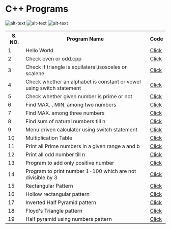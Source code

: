 
 # C++ Programs

![alt-text](https://encrypted-tbn0.gstatic.com/images?q=tbn:ANd9GcRH3s2wJP5r0J_BLdHroMx6KK4Mw2ujy4ekXtx_MmFsfhW3Z_w6JYfnhD8V7LnDhpUMeOo&usqp=CAU)
![alt-text](https://encrypted-tbn0.gstatic.com/images?q=tbn:ANd9GcQ8kH18dkPY4DgKR0oVFstE-ZGDl0CnfXz9pA&usqp=CAU)
![alt-text](https://encrypted-tbn0.gstatic.com/images?q=tbn:ANd9GcR26f_bUqRTUeihSma8zXVjMtZcMNxhjIS3Vw&usqp=CAU)

<table>
 <tr>
	 <th>S. NO.</th>
	 <th>Program Name</th>
	 <th>Code</th>
 </tr>

 <tr>
 	<td>1</td>
 	<td>Hello World</td>
 	<td><a href="https://github.com/prashant3110/CPP/blob/7a122fddabac1276d76e9c1b4e9d9ab705ce0877/Hello%20World.cpp">Click</a></td>
 </tr>

  <tr>
 	<td>2</td>
 	<td>Check even or odd.cpp</td>
 	<td><a href="https://github.com/prashant3110/CPP/blob/8aeb6f93b87c0d97b64d98deba7650a7367daec4/Check%20even%20or%20odd.cpp">Click</a></td>
 </tr>

  <tr>
 	<td>3</td>
 	<td>Check if triangle is equilateral,isosceles or scalene</td>
 	<td><a href="https://github.com/prashant3110/CPP/blob/57770b8508f210f9e4a59e751d80989cb524b70f/Check%20if%20triangle%20is%20equilateral,isosceles%20or%20scalene.cpp">Click</a></td>
 </tr>

  <tr>
 	<td>4</td>
 	<td>Check whether an alphabet is constant or vowel using switch statement</td>
 	<td><a href="https://github.com/prashant3110/CPP/blob/a590fb9a64f1256111ca67f03e5064be73a045b6/Check%20whether%20an%20alphabet%20is%20constant%20or%20vowel%20using%20switch%20statement.cpp">Click</a></td>
 </tr>

  <tr>
 	<td>5</td>
 	<td>Check whether given number is prime or not</td>
 	<td><a href="https://github.com/prashant3110/CPP/blob/a590fb9a64f1256111ca67f03e5064be73a045b6/Check%20whether%20given%20number%20is%20prime%20or%20not.cpp">Click</a></td>
 </tr>

  <tr>
 	<td>6</td>
 	<td>Find MAX. , MIN. among two numbers</td>
 	<td><a href="https://github.com/prashant3110/CPP/blob/a590fb9a64f1256111ca67f03e5064be73a045b6/Find%20MAX.%20,%20MIN.%20among%20two%20numbers.cpp">Click</a></td>
 </tr>

  <tr>
 	<td>7</td>
 	<td>Find MAX. among three numbers</td>
 	<td><a href="https://github.com/prashant3110/CPP/blob/a590fb9a64f1256111ca67f03e5064be73a045b6/Find%20MAX.%20among%20three%20numbers.cpp">Click</a></td>
 </tr>

  <tr>
 	<td>8</td>
 	<td>Find sum of natural numbers till n</td>
 	<td><a href="https://github.com/prashant3110/CPP/blob/a590fb9a64f1256111ca67f03e5064be73a045b6/Find%20sum%20of%20natural%20numbers%20till%20n.cpp">Click</a></td>
 </tr>

  <tr>
 	<td>9</td>
 	<td>Menu driven calculator using switch statement</td>
 	<td><a href="https://github.com/prashant3110/CPP/blob/a590fb9a64f1256111ca67f03e5064be73a045b6/Menu%20driven%20calculator%20using%20switch%20statement.cpp">Click</a></td>
 </tr>

  <tr>
 	<td>10</td>
 	<td>Multiplication Table</td>
 	<td><a href="https://github.com/prashant3110/CPP/blob/a590fb9a64f1256111ca67f03e5064be73a045b6/Multiplication%20Table.cpp">Click</a></td>
 </tr>

  <tr>
 	<td>11</td>
 	<td>Print all Prime numbers in a given range a and b</td>
 	<td><a href="https://github.com/prashant3110/CPP/blob/a590fb9a64f1256111ca67f03e5064be73a045b6/Print%20all%20Prime%20numbers%20in%20a%20given%20range%20a%20and%20b.cpp">Click</a></td>
 </tr>

  <tr>
 	<td>12</td>
 	<td>Print all odd number till n</td>
 	<td><a href="https://github.com/prashant3110/CPP/blob/a590fb9a64f1256111ca67f03e5064be73a045b6/Print%20all%20odd%20number%20till%20n.cpp">Click</a></td>
 </tr>

  <tr>
 	<td>13</td>
 	<td>Program to add only positive number</td>
 	<td><a href="https://github.com/prashant3110/CPP/blob/a590fb9a64f1256111ca67f03e5064be73a045b6/Program%20to%20add%20only%20positive%20number.cpp">Click</a></td>
 </tr>

  <tr>
 	<td>14</td>
 	<td>Program to print number 1-100 which are not divisible by 3</td>
 	<td><a href="https://github.com/prashant3110/CPP/blob/a590fb9a64f1256111ca67f03e5064be73a045b6/Program%20to%20print%20number%201-100%20which%20are%20not%20divisible%20by%203.cpp">Click</a></td>
 </tr>

<tr>
  <td>15</td>
  <td>Rectangular Pattern</td>
  <td><a href="https://github.com/prashant3110/CPP/blob/058b9803c2882766466b4b75fe5c1b6b5998ed20/Patterns/Rectangular%20Pattern.cpp">Click</a></td>
 </tr>

 <tr>
  <td>16</td>
  <td>Hollow rectangular pattern</td>
  <td><a href="https://github.com/prashant3110/CPP/blob/058b9803c2882766466b4b75fe5c1b6b5998ed20/Patterns/Hollow%20rectangular%20pattern.cpp">Click</a></td>
 </tr>
  

  <tr>
  <td>17</td>
  <td>Inverted Half Pyramid pattern</td>
  <td><a href="https://github.com/prashant3110/CPP/blob/180460cd06b8cf2b73b5f049669b8143f99fe3f5/Patterns/Inverted%20Half%20Pyramid%20pattern.cpp">Click</a></td>
 </tr>


  <tr>
  <td>18</td>
  <td>Floyd's Triangle pattern</td>
  <td><a href="https://github.com/prashant3110/CPP/blob/101d584fdb4b2886d5bb102bdf99b9d3a113fa9c/Patterns/Floyd's%20Triangle%20pattern.cpp">Click</a></td>
 </tr>

   <tr>
  <td>19</td>
  <td>Half pyramid using numbers pattern</td>
  <td><a href="https://github.com/prashant3110/CPP/blob/081a9a99b208c2b90b89cc004a6f0494d985d221/Patterns/Half%20Pyramid%20using%20numbers.cpp">Click</a></td>
 </tr>
























 </table>
